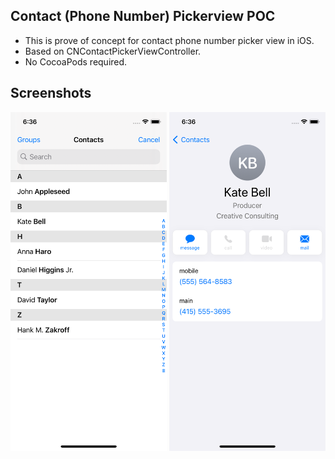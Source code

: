 ## Contact (Phone Number) Pickerview POC
- This is prove of concept for contact phone number picker view in iOS.
- Based on CNContactPickerViewController.
- No CocoaPods required.

## Screenshots
<img src="ScreenShots/Image1.png" width="250"> <img src="ScreenShots/Image2.png" width="250">
